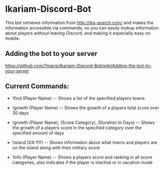 # Ikariam-Discord-Bot

This bot retrieves information from http://ika-search.com/ and makes the information accessible via commands, so you can easily lookup information about players without leaving Discord, and making it especially easy on mobile.

## Adding the bot to your server
https://github.com/7marre/Ikariam-Discord-Bot/wiki/Adding-the-bot-to-your-server

## Current Commands:
- !find (Player Name)
-- Shows a list of the specified players towns

- !growth (Player Name)
-- Shows the growth of a players total score over 30 days

- !growth (Player Name), (Score Category), (Duration In Days)
-- Shows the growth of a players score in the specified category over the specified amount of days

- !island (XX:YY)
-- Shows information about what towns and players are on the island along with their military score

- !info (Player Name)
-- Shows a players score and ranking in all score categories, also indicates if the player is inactive or in vacation mode
